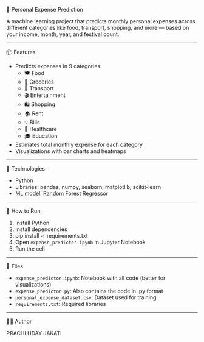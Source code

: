 💸 Personal Expense Prediction

A machine learning project that predicts monthly personal expenses across different categories like food, transport, shopping, and more — based on your income, month, year, and festival count.

---

📦 Features

- Predicts expenses in 9 categories:
  - 🍽️ Food  
  - 🛒 Groceries  
  - 🚌 Transport  
  - 🎬 Entertainment  
  - 🛍️ Shopping  
  - 🏠 Rent  
  - 💡 Bills  
  - 🏥 Healthcare  
  - 🎓 Education
- Estimates total monthly expense for each category
- Visualizations with bar charts and heatmaps

---

🧠 Technologies

- Python 
- Libraries: pandas, numpy, seaborn, matplotlib, scikit-learn
- ML model: Random Forest Regressor

---

🚀 How to Run

1. Install Python
2. Install dependencies
3. pip install -r requirements.txt
4. Open `expense_predictor.ipynb` in Jupyter Notebook
5. Run the cell

---

📁 Files

- `expense_predictor.ipynb`: Notebook with all code (better for visualizations)
- `expense_predictor.py`: Also contains the code in .py format
- `personal_expense_dataset.csv`: Dataset used for training
- `requirements.txt`: Required libraries

---

🙋‍♀️ Author

PRACHI UDAY JAKATI
